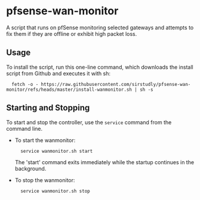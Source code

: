 pfsense-wan-monitor
===================

A script that runs on pfSense monitoring selected gateways and attempts to fix them if they are offline or exhibit high packet loss.

Usage
-----

To install the script, run this one-line command, which downloads the install script from Github and executes it with sh:

```
  fetch -o - https://raw.githubusercontent.com/sirstudly/pfsense-wan-monitor/refs/heads/master/install-wanmonitor.sh | sh -s
```

Starting and Stopping
---------------------

To start and stop the controller, use the `service` command from the command line.

- To start the wanmonitor:

  ```
    service wanmonitor.sh start
  ```
  The 'start' command exits immediately while the startup continues in the background.

- To stop the wanmonitor:

  ```
    service wanmonitor.sh stop
  ```
